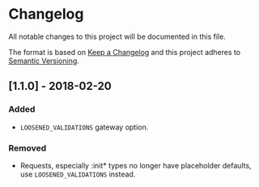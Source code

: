 # Changelog
All notable changes to this project will be documented in this file.

The format is based on [Keep a Changelog](http://keepachangelog.com/en/1.0.0/)
and this project adheres to [Semantic Versioning](http://semver.org/spec/v2.0.0.html).

## [1.1.0] - 2018-02-20
### Added
- `LOOSENED_VALIDATIONS` gateway option.  

### Removed
- Requests, especially :init* types no longer have placeholder defaults, use `LOOSENED_VALIDATIONS` instead.  
